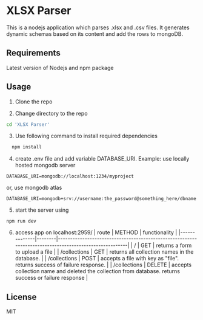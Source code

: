 # XLSX Parser

This is a nodejs application which parses .xlsx and .csv files. It generates dynamic schemas based on its content and add the rows to mongoDB.

## Requirements

Latest version of Nodejs and npm package

## Usage

1. Clone the repo

2. Change directory to the repo

```bash
cd 'XLSX Parser'
```

3. Use following command to install required dependencies

```bash
  npm install
```

4. create .env file and add variable DATABASE_URI. Example:
   use locally hosted mongodb server

```
DATABASE_URI=mongodb://localhost:1234/myproject
```

or, use mongodb atlas

```
DATABASE_URI=mongodb+srv://username:the_password@something_here/dbname
```

5. start the server using

```
npm run dev
```

6. access app on localhost:2959/
   | route | METHOD | functionality |
   |--------------|--------|-------------------------------------------------------------------------------------------------------|
   | / | GET | returns a form to upload a file |
   | /collections | GET | returns all collection names in the database. |
   | /collections | POST | accepts a file with key as "file". returns success of failure response. |
   | /collections | DELETE | accepts collection name and deleted the collection from database. returns success or failure response |

## License

MIT
